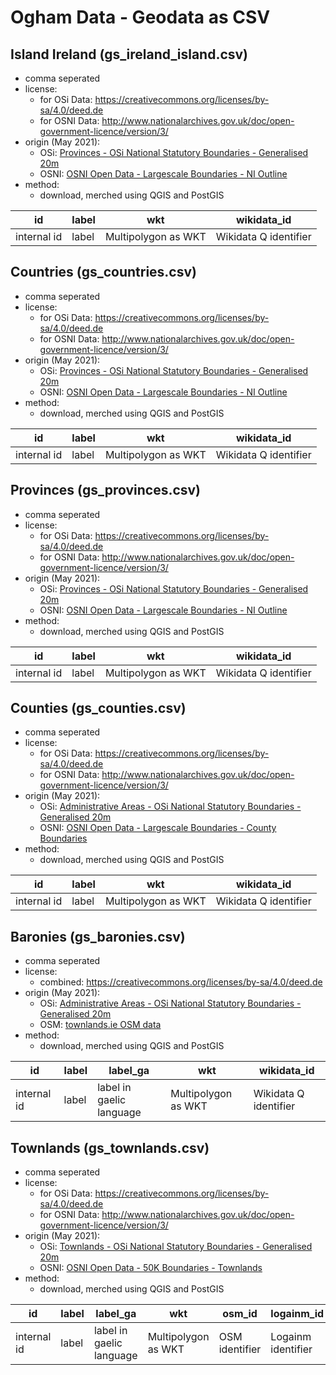 # Ogham Data - Geodata as CSV

## Island Ireland (gs_ireland_island.csv)

-   comma seperated
-   license:
    -   for OSi Data: <https://creativecommons.org/licenses/by-sa/4.0/deed.de>
    -   for OSNI Data: <http://www.nationalarchives.gov.uk/doc/open-government-licence/version/3/>
-   origin (May 2021):
    -   OSi: [Provinces - OSi National Statutory Boundaries - Generalised 20m](https://data-osi.opendata.arcgis.com/datasets/provinces-osi-national-statutory-boundaries-generalised-20m?geometry=-29.165%2C51.112%2C12.649%2C55.691)
    -   OSNI: [OSNI Open Data - Largescale Boundaries - NI Outline](https://www.opendatani.gov.uk/dataset/osni-open-data-largescale-boundaries-ni-outline)
-   method:
    -   download, merched using QGIS and PostGIS

| id          | label | wkt                 | wikidata_id           |
| ----------- | ----- | ------------------- | --------------------- |
| internal id | label | Multipolygon as WKT | Wikidata Q identifier |

## Countries (gs_countries.csv)

-   comma seperated
-   license:
    -   for OSi Data: <https://creativecommons.org/licenses/by-sa/4.0/deed.de>
    -   for OSNI Data: <http://www.nationalarchives.gov.uk/doc/open-government-licence/version/3/>
-   origin (May 2021):
    -   OSi: [Provinces - OSi National Statutory Boundaries - Generalised 20m](https://data-osi.opendata.arcgis.com/datasets/provinces-osi-national-statutory-boundaries-generalised-20m?geometry=-29.165%2C51.112%2C12.649%2C55.691)
    -   OSNI: [OSNI Open Data - Largescale Boundaries - NI Outline](https://www.opendatani.gov.uk/dataset/osni-open-data-largescale-boundaries-ni-outline)
-   method:
    -   download, merched using QGIS and PostGIS

| id          | label | wkt                 | wikidata_id           |
| ----------- | ----- | ------------------- | --------------------- |
| internal id | label | Multipolygon as WKT | Wikidata Q identifier |

## Provinces (gs_provinces.csv)

-   comma seperated
-   license:
    -   for OSi Data: <https://creativecommons.org/licenses/by-sa/4.0/deed.de>
    -   for OSNI Data: <http://www.nationalarchives.gov.uk/doc/open-government-licence/version/3/>
-   origin (May 2021):
    -   OSi: [Provinces - OSi National Statutory Boundaries - Generalised 20m](https://data-osi.opendata.arcgis.com/datasets/provinces-osi-national-statutory-boundaries-generalised-20m?geometry=-29.165%2C51.112%2C12.649%2C55.691)
    -   OSNI: [OSNI Open Data - Largescale Boundaries - NI Outline](https://www.opendatani.gov.uk/dataset/osni-open-data-largescale-boundaries-ni-outline)
-   method:
    -   download, merched using QGIS and PostGIS

| id          | label | wkt                 | wikidata_id           |
| ----------- | ----- | ------------------- | --------------------- |
| internal id | label | Multipolygon as WKT | Wikidata Q identifier |

## Counties (gs_counties.csv)

-   comma seperated
-   license:
    -   for OSi Data: <https://creativecommons.org/licenses/by-sa/4.0/deed.de>
    -   for OSNI Data: <http://www.nationalarchives.gov.uk/doc/open-government-licence/version/3/>
-   origin (May 2021):
    -   OSi: [Administrative Areas - OSi National Statutory Boundaries - Generalised 20m](https://data-osi.opendata.arcgis.com/datasets/administrative-areas-osi-national-statutory-boundaries-generalised-20m?geometry=-29.165%2C51.112%2C12.649%2C55.691)
    -   OSNI: [OSNI Open Data - Largescale Boundaries - County Boundaries](https://www.opendatani.gov.uk/dataset/osni-open-data-largescale-boundaries-county-boundaries)
-   method:
    -   download, merched using QGIS and PostGIS

| id          | label | wkt                 | wikidata_id           |
| ----------- | ----- | ------------------- | --------------------- |
| internal id | label | Multipolygon as WKT | Wikidata Q identifier |

## Baronies (gs_baronies.csv)

-   comma seperated
-   license:
    -   combined: <https://creativecommons.org/licenses/by-sa/4.0/deed.de>
-   origin (May 2021):
    -   OSi: [Administrative Areas - OSi National Statutory Boundaries - Generalised 20m](hhttps://data-osi.opendata.arcgis.com/datasets/baronies-osi-national-statutory-boundaries-generalised-20m?geometry=-29.156%2C51.112%2C12.658%2C55.691)
    -   OSM: [townlands.ie OSM data](https://www.townlands.ie/page/download/)
-   method:
    -   download, merched using QGIS and PostGIS

| id          | label | label_ga                 | wkt                 | wikidata_id           |
| ----------- | ----- | ------------------------ | ------------------- | --------------------- |
| internal id | label | label in gaelic language | Multipolygon as WKT | Wikidata Q identifier |

## Townlands (gs_townlands.csv)

-   comma seperated
-   license:
    -   for OSi Data: <https://creativecommons.org/licenses/by-sa/4.0/deed.de>
    -   for OSNI Data: <http://www.nationalarchives.gov.uk/doc/open-government-licence/version/3/>
-   origin (May 2021):
    -   OSi: [Townlands - OSi National Statutory Boundaries - Generalised 20m](https://data-osi.opendata.arcgis.com/datasets/townlands-osi-national-statutory-boundaries-generalised-20m?geometry=-29.136%2C51.106%2C12.678%2C55.686)
    -   OSNI: [OSNI Open Data - 50K Boundaries - Townlands](https://www.opendatani.gov.uk/dataset/osni-open-data-50k-boundaries-townlands)
-   method:
    -   download, merched using QGIS and PostGIS

| id          | label | label_ga                 | wkt                 | osm_id         | logainm_id         | tie_url              |
| ----------- | ----- | ------------------------ | ------------------- | -------------- | ------------------ | -------------------- |
| internal id | label | label in gaelic language | Multipolygon as WKT | OSM identifier | Logainm identifier | link to townlands.ie |
